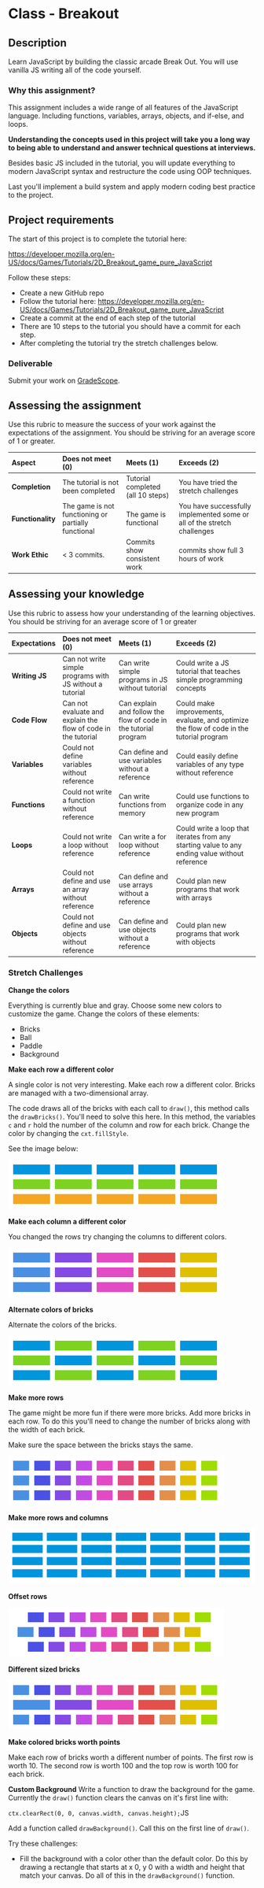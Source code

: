 # Class - Breakout 

## Description 

Learn JavaScript by building the classic arcade Break Out. You will use vanilla JS writing all of the code yourself.

### Why this assignment?

This assignment includes a wide range of all features of the JavaScript language. Including functions, variables, arrays, objects, and if-else, and loops. 

**Understanding the concepts used in this project will take you a long way to being able to understand and answer technical questions at interviews.**

Besides basic JS included in the tutorial, you will update everything to modern JavaScript syntax and restructure the code using OOP techniques. 

Last you'll implement a build system and apply modern coding best practice to the project. 

## Project requirements

The start of this project is to complete the tutorial here: 

https://developer.mozilla.org/en-US/docs/Games/Tutorials/2D_Breakout_game_pure_JavaScript

Follow these steps: 

- Create a new GitHub repo
- Follow the tutorial here: https://developer.mozilla.org/en-US/docs/Games/Tutorials/2D_Breakout_game_pure_JavaScript
- Create a commit at the end of each step of the tutorial
 - There are 10 steps to the tutorial you should have a commit for each step. 
- After completing the tutorial try the stretch challenges below. 

### Deliverable

Submit your work on [GradeScope](https://www.gradescope.com/courses/202953). 

## Assessing the assignment

Use this rubric to measure the success of your work against the expectations of the assignment. You should be striving for an average score of 1 or greater.

| Aspect | Does not meet (0) | Meets (1) | Exceeds (2) |
|:-------------|:--------------|:-----|:---------|
| **Completion** | The tutorial is not been completed | Tutorial completed (all 10 steps) | You have tried the stretch challenges |
| **Functionality** | The game is not functioning or partially functional | The game is functional | You have successfully implemented some or all of the stretch challenges |
| **Work Ethic** | < 3 commits. | Commits show consistent work| commits show full 3 hours of work |

## Assessing your knowledge

Use this rubric to assess how your understanding of the learning objectives. You should be striving for an average score of 1 or greater

| Expectations | Does not meet (0) | Meets (1) | Exceeds (2) |
|:-------------|:--------------|:-----|:---------|
| **Writing JS** | Can not write simple programs with JS without a tutorial | Can write simple programs in JS without tutorial | Could write a JS tutorial that teaches simple programming concepts |
| **Code Flow** | Can not evaluate and explain the flow of code in the tutorial | Can explain and follow the flow of code in the tutorial program | Could make improvements, evaluate, and optimize the flow of code in the tutorial program |
| **Variables** | Could not define variables without reference | Can define and use variables without a reference | Could easily define variables of any type without reference |
| **Functions** | Could not write a function without reference | Can write functions from memory | Could use functions to organize code in any new program |
| **Loops** | Could not write a loop without reference | Can write a for loop without reference | Could write a loop that iterates from any starting value to any ending value without reference |
|**Arrays** | Could not define and use an array without reference | Can define and use arrays without a reference | Could plan new programs that work with arrays |
|**Objects** | Could not define and use objects without reference | Can define and use objects without a reference | Could plan new programs that work with objects |

### Stretch Challenges 

**Change the colors**

Everything is currently blue and gray. Choose some new colors to customize the game. Change the colors of these elements: 

- Bricks
- Ball
- Paddle
- Background

**Make each row a different color**

A single color is not very interesting. Make each row a different color. Bricks are managed with a two-dimensional array. 

The code draws all of the bricks with each call to `draw()`, this method calls the `drawBricks()`. You'll need to solve this here. In this method, the variables `c` and `r` hold the number of the column and row for each brick. Change the color by changing the `cxt.fillStyle`. 

See the image below: 

![Colored Rows](images/Break-Out-Bricks-Colors-Rows.png)

**Make each column a different color**

You changed the rows try changing the columns to different colors. 

![Colored Columns](images/Break-Out-Bricks-Colors-Columns.png)

**Alternate colors of bricks**

Alternate the colors of the bricks. 

![Break-Out-Bricks-Colors-Alternate.png](images/Break-Out-Bricks-Colors-Alternate.png)

**Make more rows**

The game might be more fun if there were more bricks. Add more bricks in each row. To do this you'll need to change the number of bricks along with the width of each brick. 

Make sure the space between the bricks stays the same. 

![More bricks](images/Break-Out-Bricks-sizes.png)

**Make more rows and columns**

![Break-Bricks-More.png](images/Break-Bricks-More.png)

**Offset rows**

![Offset rows](images/Break-Out-Bricks-sizes-2.png)

**Different sized bricks**

![Differnt sizes](images/Break-Out-Bricks-sizes-3.png)

**Make colored bricks worth points**

Make each row of bricks worth a different number of points. The first row is worth 10. The second row is worth 100 and the top row is worth 100 for each brick.

**Custom Background** Write a function to draw the background for the game. Currently the `draw()` function clears the canvas on it's first line with: 

`ctx.clearRect(0, 0, canvas.width, canvas.height);`JS

Add a function called `drawBackground()`. Call this on the first line of `draw()`. 

Try these challenges: 

- Fill the background with a color other than the default color. Do this by drawing a rectangle that starts at x 0, y 0 with a width and height that match your canvas. Do all of this in the `drawBackground()` function. 


